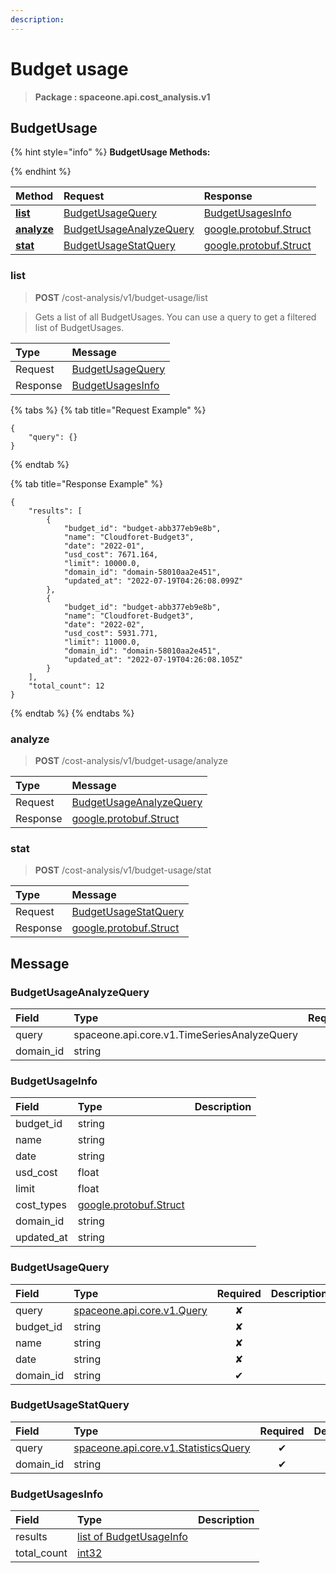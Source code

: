 ```yaml
---
description:  
---
```

# Budget usage

>  **Package : spaceone.api.cost_analysis.v1**

## BudgetUsage

{% hint style="info" %}
**BudgetUsage Methods:**

{%  endhint %}


| Method | Request | Response |
| :----- | :-------- | :-------- |
| [**list**](budget-usage.md#list)|   [BudgetUsageQuery](budget-usage.md#budgetusagequery) |   [BudgetUsagesInfo](budget-usage.md#budgetusagesinfo) |
| [**analyze**](budget-usage.md#analyze)|   [BudgetUsageAnalyzeQuery](budget-usage.md#budgetusageanalyzequery) |  [google.protobuf.Struct](https://github.com/protocolbuffers/protobuf/blob/master/src/google/protobuf/struct.proto)|
| [**stat**](budget-usage.md#stat)|   [BudgetUsageStatQuery](budget-usage.md#budgetusagestatquery) |  [google.protobuf.Struct](https://github.com/protocolbuffers/protobuf/blob/master/src/google/protobuf/struct.proto)| 
 

 
### list
> **POST** /cost-analysis/v1/budget-usage/list
>

> Gets a list of all BudgetUsages. You can use a query to get a filtered list of BudgetUsages.

| Type | Message |
| :--- | :--- |
| Request | [BudgetUsageQuery](budget-usage.md#budgetusagequery) |
| Response |  [BudgetUsagesInfo](budget-usage.md#budgetusagesinfo)  |
{% tabs %}
{% tab title="Request Example" %}
```text
{
    "query": {}
}
```
{% endtab %}

{% tab title="Response Example" %}
```text
{
    "results": [
        {
            "budget_id": "budget-abb377eb9e8b",
            "name": "Cloudforet-Budget3",
            "date": "2022-01",
            "usd_cost": 7671.164,
            "limit": 10000.0,
            "domain_id": "domain-58010aa2e451",
            "updated_at": "2022-07-19T04:26:08.099Z"
        },
        {
            "budget_id": "budget-abb377eb9e8b",
            "name": "Cloudforet-Budget3",
            "date": "2022-02",
            "usd_cost": 5931.771,
            "limit": 11000.0,
            "domain_id": "domain-58010aa2e451",
            "updated_at": "2022-07-19T04:26:08.105Z"
        }
    ],
    "total_count": 12
}
```
{% endtab %}
{% endtabs %}
 
 

 
### analyze
> **POST** /cost-analysis/v1/budget-usage/analyze
>


| Type | Message |
| :--- | :--- |
| Request | [BudgetUsageAnalyzeQuery](budget-usage.md#budgetusageanalyzequery) |
| Response | [google.protobuf.Struct](https://github.com/protocolbuffers/protobuf/blob/master/src/google/protobuf/struct.proto) |
 
 

 
### stat
> **POST** /cost-analysis/v1/budget-usage/stat
>


| Type | Message |
| :--- | :--- |
| Request | [BudgetUsageStatQuery](budget-usage.md#budgetusagestatquery) |
| Response | [google.protobuf.Struct](https://github.com/protocolbuffers/protobuf/blob/master/src/google/protobuf/struct.proto) |


## 

## Message

### BudgetUsageAnalyzeQuery
| Field | Type | Required | Description |
| :--- | :--- | :---: | :--- |
| query |spaceone.api.core.v1.TimeSeriesAnalyzeQuery|✔| |
| domain_id |string|✔| |

### BudgetUsageInfo
| Field | Type |  Description |
| :--- | :--- | :--- |
| budget_id |string | |
| name |string | |
| date |string | |
| usd_cost |float | |
| limit |float | |
| cost_types |[google.protobuf.Struct](https://github.com/protocolbuffers/protobuf/blob/master/src/google/protobuf/struct.proto) | |
| domain_id |string | |
| updated_at |string | |

### BudgetUsageQuery
| Field | Type | Required | Description |
| :--- | :--- | :---: | :--- |
| query |[spaceone.api.core.v1.Query](https://spaceone-dev.gitbook.io/api-reference/common-v1/search-query)|✘| |
| budget_id |string|✘| |
| name |string|✘| |
| date |string|✘| |
| domain_id |string|✔| |

### BudgetUsageStatQuery
| Field | Type | Required | Description |
| :--- | :--- | :---: | :--- |
| query |[spaceone.api.core.v1.StatisticsQuery](https://spaceone-dev.gitbook.io/api-reference/common-v1/statistics-query)|✔| |
| domain_id |string|✔| |

### BudgetUsagesInfo
| Field | Type |  Description |
| :--- | :--- | :--- |
| results |[list of BudgetUsageInfo](budget-usage.md#budgetusageinfo) | |
| total_count |[int32](https://github.com/protocolbuffers/protobuf/blob/master/src/google/protobuf/type.proto) | |
